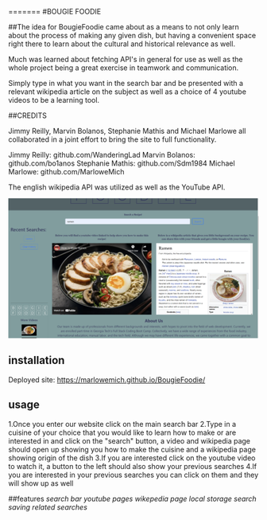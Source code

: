 =======
#BOUGIE FOODIE

##The idea for BougieFoodie came about as a means to not only learn about the process 
of making any given dish, but having a convenient space right there to learn about the cultural and
historical relevance as well.

Much was learned about fetching API's in general for use as well as the whole project
being a great exercise in teamwork and communication.

Simply type in what you want in the search bar and be presented with a relevant
wikipedia article on the subject as well as a choice of 4 youtube videos to be a 
learning tool.

##CREDITS

Jimmy Reilly, Marvin Bolanos, Stephanie Mathis and Michael Marlowe all collaborated 
in a joint effort to bring the site to full functionality.

Jimmy Reilly: github.com/WanderingLad
Marvin Bolanos: github.com/bo1anos
Stephanie Mathis: github.com/Sdm1984
Michael Marlowe: github.com/MarloweMich

The english wikipedia API was utilized as well as the YouTube API.

![](2022-02-14-18-26-19.png)

## installation
Deployed site: https://marlowemich.github.io/BougieFoodie/
## usage
1.Once you enter our website click on the main search bar
2.Type in a cuisine of your choice that you would like to learn how to make or are interested in and click on the "search" button,
a video and wikipedia page should open up showing you how to make the cuisine and a wikipedia page showing origin of the dish
3.If you are interested click on the youtube video to watch it, a button to the left should also show your previous searches
4.If you are interested in your previous searches you can click on them and they will show up as well

##features
*search bar*
*youtube pages*
*wikepedia page*
*local storage search saving*
*related searches*

